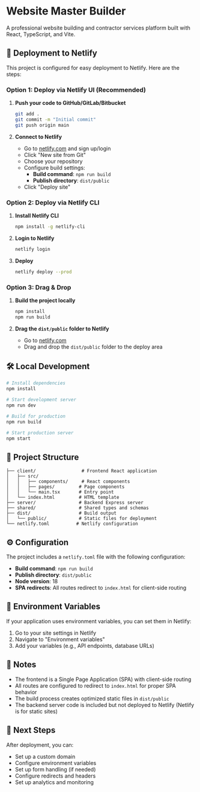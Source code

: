 # Website Master Builder

A professional website building and contractor services platform built with React, TypeScript, and Vite.

## 🚀 Deployment to Netlify

This project is configured for easy deployment to Netlify. Here are the steps:

### Option 1: Deploy via Netlify UI (Recommended)

1. **Push your code to GitHub/GitLab/Bitbucket**
   ```bash
   git add .
   git commit -m "Initial commit"
   git push origin main
   ```

2. **Connect to Netlify**
   - Go to [netlify.com](https://netlify.com) and sign up/login
   - Click "New site from Git"
   - Choose your repository
   - Configure build settings:
     - **Build command**: `npm run build`
     - **Publish directory**: `dist/public`
   - Click "Deploy site"

### Option 2: Deploy via Netlify CLI

1. **Install Netlify CLI**
   ```bash
   npm install -g netlify-cli
   ```

2. **Login to Netlify**
   ```bash
   netlify login
   ```

3. **Deploy**
   ```bash
   netlify deploy --prod
   ```

### Option 3: Drag & Drop

1. **Build the project locally**
   ```bash
   npm install
   npm run build
   ```

2. **Drag the `dist/public` folder to Netlify**
   - Go to [netlify.com](https://netlify.com)
   - Drag and drop the `dist/public` folder to the deploy area

## 🛠️ Local Development

```bash
# Install dependencies
npm install

# Start development server
npm run dev

# Build for production
npm run build

# Start production server
npm start
```

## 📁 Project Structure

```
├── client/                 # Frontend React application
│   ├── src/
│   │   ├── components/     # React components
│   │   ├── pages/         # Page components
│   │   └── main.tsx       # Entry point
│   └── index.html         # HTML template
├── server/                # Backend Express server
├── shared/                # Shared types and schemas
├── dist/                  # Build output
│   └── public/            # Static files for deployment
└── netlify.toml          # Netlify configuration
```

## ⚙️ Configuration

The project includes a `netlify.toml` file with the following configuration:

- **Build command**: `npm run build`
- **Publish directory**: `dist/public`
- **Node version**: 18
- **SPA redirects**: All routes redirect to `index.html` for client-side routing

## 🔧 Environment Variables

If your application uses environment variables, you can set them in Netlify:

1. Go to your site settings in Netlify
2. Navigate to "Environment variables"
3. Add your variables (e.g., API endpoints, database URLs)

## 📝 Notes

- The frontend is a Single Page Application (SPA) with client-side routing
- All routes are configured to redirect to `index.html` for proper SPA behavior
- The build process creates optimized static files in `dist/public`
- The backend server code is included but not deployed to Netlify (Netlify is for static sites)

## 🚀 Next Steps

After deployment, you can:
- Set up a custom domain
- Configure environment variables
- Set up form handling (if needed)
- Configure redirects and headers
- Set up analytics and monitoring 